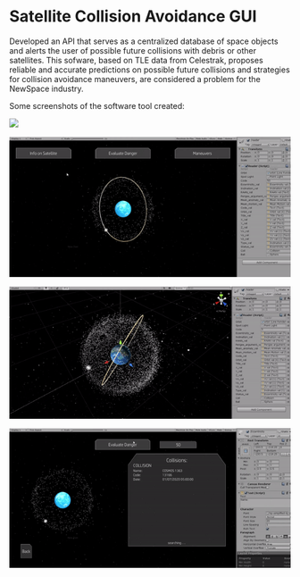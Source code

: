 # Satellite Collision Avoidance GUI
Developed an API that serves as a centralized database of space objects and alerts the user of possible future collisions with debris or other satellites. This sofware, based on TLE data from Celestrak, proposes reliable and accurate predictions on possible future collisions and strategies for collision avoidance maneuvers, are considered a problem for the NewSpace industry. 

Some screenshots of the software tool created:

![](trajectories.gif)

![](info_satellites.gif)

![](3dview.gif)


![](evaluate_danger.gif)


